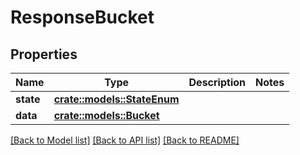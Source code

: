 # ResponseBucket

## Properties

Name | Type | Description | Notes
------------ | ------------- | ------------- | -------------
**state** | [**crate::models::StateEnum**](StateEnum.md) |  | 
**data** | [**crate::models::Bucket**](Bucket.md) |  | 

[[Back to Model list]](../README.md#documentation-for-models) [[Back to API list]](../README.md#documentation-for-api-endpoints) [[Back to README]](../README.md)


